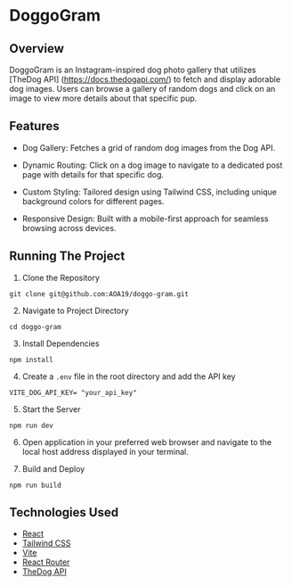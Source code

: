 # DoggoGram

## Overview 
DoggoGram is an Instagram-inspired dog photo gallery that utilizes [TheDog API] (https://docs.thedogapi.com/) to fetch and display adorable dog images. Users can browse a gallery of random dogs and click on an image to view more details about that specific pup.

## Features
- Dog Gallery: Fetches a grid of random dog images from the Dog API.

- Dynamic Routing: Click on a dog image to navigate to a dedicated post page with details for that specific dog.

- Custom Styling: Tailored design using Tailwind CSS, including unique background colors for different pages.

- Responsive Design: Built with a mobile-first approach for seamless browsing across devices.

## Running The Project

1. Clone the Repository 

```
git clone git@github.com:AOA19/doggo-gram.git
```

2. Navigate to Project Directory 
```
cd doggo-gram
```

3. Install Dependencies 
```
npm install
```

4. Create a ``.env`` file in the root directory and add the API key
```
VITE_DOG_API_KEY= "your_api_key"
```

5. Start the Server
```
npm run dev
```

6. Open application in your preferred web browser and navigate to the local host address displayed in your terminal.

7. Build and Deploy
```
npm run build
```

## Technologies Used
- [React](https://react.dev/)
- [Tailwind CSS](https://tailwindcss.com/)
- [Vite](https://vitejs.dev/)
- [React Router](https://reactrouter.com/en/main)
- [TheDog API](https://docs.thedogapi.com/)